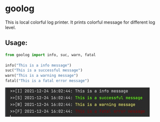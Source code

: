 # goolog
This is local colorful log printer. It prints colorful message for different log level.

## Usage:
```python
from goolog import info, suc, warn, fatal

info("This is a info message")
suc("This is a successful message")
warn("This is a warning message")
fatal("This is a fatal error message")
```
![demo.jpg](https://github.com/YiXiaoCuoHuaiFenZi/goolog/blob/main/output/demo.jpg)